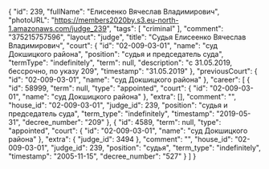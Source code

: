 {
    "id": 239,
    "fullName": "Елисеенко Вячеслав Владимирович",
    "photoURL": "https://members2020by.s3.eu-north-1.amazonaws.com/judge_239",
    "tags": [
        "criminal"
    ],
    "comment": "375215757596",
    "layout": "judge",
    "title": "Судья Елисеенко Вячеслав Владимирович",
    "court": {
        "id": "02-009-03-01",
        "name": "суд Докшицкого района",
        "position": "судья и председатель суда",
        "termType": "indefinitely",
        "term": null,
        "description": "c 31.05.2019, бессрочно, по указу 209",
        "timestamp": "31.05.2019"
    },
    "previousCourt": {
        "id": "02-009-03-01",
        "name": "суд Докшицкого района"
    },
    "career": [
        {
            "id": 58999,
            "term": null,
            "type": "appointed",
            "court": {
                "id": "02-009-03-01",
                "name": "суд Докшицкого района"
            },
            "extra": [],
            "comment": "",
            "house_id": "02-009-03-01",
            "judge_id": 239,
            "position": "судья и председатель суда",
            "term_type": "indefinitely",
            "timestamp": "2019-05-31",
            "decree_number": "209"
        },
        {
            "id": 4589,
            "term": null,
            "type": "appointed",
            "court": {
                "id": "02-009-03-01",
                "name": "суд Докшицкого района"
            },
            "extra": {
                "judge_id": 3494
            },
            "comment": "",
            "house_id": "02-009-03-01",
            "judge_id": 239,
            "position": "судья",
            "term_type": "indefinitely",
            "timestamp": "2005-11-15",
            "decree_number": "527"
        }
    ]
}